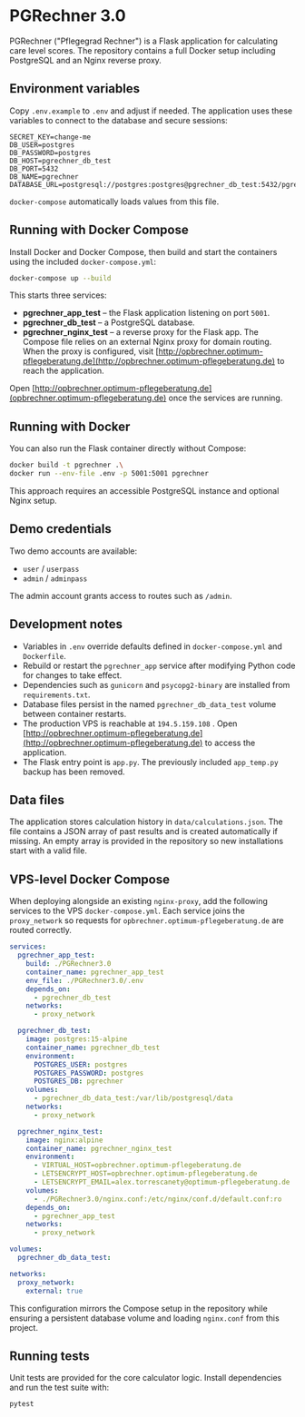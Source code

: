 # PGRechner 3.0

PGRechner ("Pflegegrad Rechner") is a Flask application for calculating care level scores. The repository contains a full Docker setup including PostgreSQL and an Nginx reverse proxy.

## Environment variables

Copy `.env.example` to `.env` and adjust if needed. The application uses these variables to connect to the database and secure sessions:

```env
SECRET_KEY=change-me
DB_USER=postgres
DB_PASSWORD=postgres
DB_HOST=pgrechner_db_test
DB_PORT=5432
DB_NAME=pgrechner
DATABASE_URL=postgresql://postgres:postgres@pgrechner_db_test:5432/pgrechner
```

`docker-compose` automatically loads values from this file.

## Running with Docker Compose

Install Docker and Docker Compose, then build and start the containers using the included
`docker-compose.yml`:

```bash
docker-compose up --build
```

This starts three services:

- **pgrechner_app_test** – the Flask application listening on port `5001`.
- **pgrechner_db_test** – a PostgreSQL database.
- **pgrechner_nginx_test** – a reverse proxy for the Flask app.
The Compose file relies on an external Nginx proxy for domain routing. When the proxy is configured, visit [http://opbrechner.optimum-pflegeberatung.de](http://opbrechner.optimum-pflegeberatung.de) to reach the application.

Open [http://opbrechner.optimum-pflegeberatung.de](opbrechner.optimum-pflegeberatung.de) once the services are running.

## Running with Docker

You can also run the Flask container directly without Compose:

```bash
docker build -t pgrechner .\
docker run --env-file .env -p 5001:5001 pgrechner
```

This approach requires an accessible PostgreSQL instance and optional Nginx setup.

## Demo credentials

Two demo accounts are available:

- `user` / `userpass`
- `admin` / `adminpass`

The admin account grants access to routes such as `/admin`.

## Development notes

- Variables in `.env` override defaults defined in `docker-compose.yml` and `Dockerfile`.
- Rebuild or restart the `pgrechner_app` service after modifying Python code for changes to take effect.
- Dependencies such as `gunicorn` and `psycopg2-binary` are installed from `requirements.txt`.
- Database files persist in the named `pgrechner_db_data_test` volume between container restarts.
- The production VPS is reachable at `194.5.159.108` . Open [http://opbrechner.optimum-pflegeberatung.de](http://opbrechner.optimum-pflegeberatung.de) to access the application.
- The Flask entry point is `app.py`. The previously included `app_temp.py` backup has been removed.

## Data files

The application stores calculation history in `data/calculations.json`. The file contains a JSON array of past results and is created automatically if missing. An empty array is provided in the repository so new installations start with a valid file.

## VPS-level Docker Compose

When deploying alongside an existing `nginx-proxy`, add the following services to
the VPS `docker-compose.yml`. Each service joins the `proxy_network` so requests
for `opbrechner.optimum-pflegeberatung.de` are routed correctly.

```yaml
services:
  pgrechner_app_test:
    build: ./PGRechner3.0
    container_name: pgrechner_app_test
    env_file: ./PGRechner3.0/.env
    depends_on:
      - pgrechner_db_test
    networks:
      - proxy_network

  pgrechner_db_test:
    image: postgres:15-alpine
    container_name: pgrechner_db_test
    environment:
      POSTGRES_USER: postgres
      POSTGRES_PASSWORD: postgres
      POSTGRES_DB: pgrechner
    volumes:
      - pgrechner_db_data_test:/var/lib/postgresql/data
    networks:
      - proxy_network

  pgrechner_nginx_test:
    image: nginx:alpine
    container_name: pgrechner_nginx_test
    environment:
      - VIRTUAL_HOST=opbrechner.optimum-pflegeberatung.de
      - LETSENCRYPT_HOST=opbrechner.optimum-pflegeberatung.de
      - LETSENCRYPT_EMAIL=alex.torrescanety@optimum-pflegeberatung.de
    volumes:
      - ./PGRechner3.0/nginx.conf:/etc/nginx/conf.d/default.conf:ro
    depends_on:
      - pgrechner_app_test
    networks:
      - proxy_network

volumes:
  pgrechner_db_data_test:

networks:
  proxy_network:
    external: true
```

This configuration mirrors the Compose setup in the repository while ensuring a
persistent database volume and loading `nginx.conf` from this project.


## Running tests

Unit tests are provided for the core calculator logic. Install dependencies and run the test suite with:

```bash
pytest
```